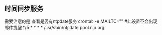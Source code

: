 ## 时间同步服务
需要注意的是 查看是否有ntpdate服务
crontab -e
MAILTO=""   #此设置不会出现邮件提醒
*/5 * * * * /usr/sbin/ntpdate pool.ntp.org